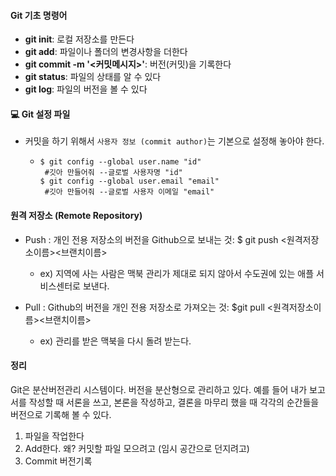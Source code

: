 #### Git 기초 명령어 

- **git init**: 로컬 저장소를 만든다
- **git add**: 파일이나 폴더의 변경사항을 더한다
- **git commit -m '<커밋메시지>'**: 버전(커밋)을 기록한다
- **git status**: 파일의 상태를 알 수 있다
- **git log**: 파일의 버전을  볼 수 있다



#### :computer: Git 설정 파일

- 커밋을 하기 위해서 `사용자 정보 (commit author)`는 기본으로 설정해 놓아야 한다.

  - ```
    $ git config --global user.name "id"
     #깃아 만들어줘 --글로벌 사용자명 "id"
    $ git config --global user.email "email"
     #깃아 만들어줘 --글로벌 사용자 이메일 "email"
    ```



#### 원격 저장소 (Remote Repository)

* Push : 개인 전용 저장소의 버전을 Github으로 보내는 것: $ git push <원격저장소이름><브랜치이름>
  * ex) 지역에 사는 사람은 맥북 관리가 제대로 되지 않아서 수도권에 있는 애플 서비스센터로 보낸다.

* Pull : Github의 버전을 개인 전용 저장소로 가져오는 것: $git pull <원격저장소이름><브랜치이름>
  * ex) 관리를 받은 맥북을 다시 돌려 받는다.



#### 정리

Git은 분산버전관리 시스템이다. 버전을 분산형으로 관리하고 있다. 예를 들어 내가 보고서를 작성할 때 서론을 쓰고, 본론을 작성하고, 결론을 마무리 했을 때 각각의 순간들을 버전으로 기록해 볼 수 있다. 

1. 파일을 작업한다
2. Add한다. 왜? 커밋할 파일 모으려고 (임시 공간으로 던지려고)
3. Commit 버전기록
